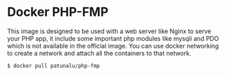 # Docker PHP-FMP  
This image is designed to be used with a web server like Nginx to serve your PHP app, it include some important php modules like mysqli and PDO which is not available in the official image.
You can use docker networking to create a network and attach all the containers to that network.

```sh
$ docker pull patunalu/php-fmp
```